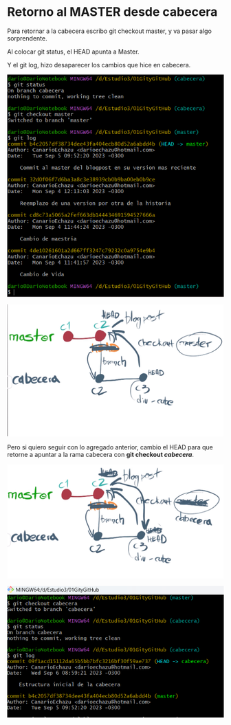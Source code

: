 # **Retorno al MASTER desde cabecera**

Para retornar a la cabecera escribo git checkout master, y va pasar algo sorprendente.

Al colocar git status, el HEAD apunta a Master. 

Y el git log, hizo desaparecer los cambios que hice en cabecera.

![alt text](<Images/Untitled 25.png>)


![alt text](<Images/Untitled 26.png>)

Pero si quiero seguir con lo agregado anterior, cambio el HEAD para que retorne a apuntar a la rama cabecera con **git checkout *cabecera***.

![alt text](<Images/Untitled 27.png>)

![alt text](<Images/Untitled 28.png>)